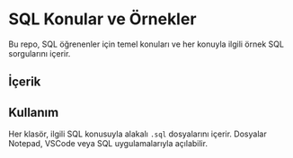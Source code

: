 # SQL Konular ve Örnekler

Bu repo, SQL öğrenenler için temel konuları ve her konuyla ilgili örnek SQL sorgularını içerir.

## İçerik


## Kullanım
Her klasör, ilgili SQL konusuyla alakalı `.sql` dosyalarını içerir. Dosyalar Notepad, VSCode veya SQL uygulamalarıyla açılabilir.
